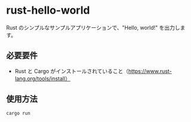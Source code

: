 # rust-hello-world
Rust のシンプルなサンプルアプリケーションで、"Hello, world!" を出力します。

## 必要要件
- Rust と Cargo がインストールされていること（https://www.rust-lang.org/tools/install）

## 使用方法
```sh
cargo run
```
